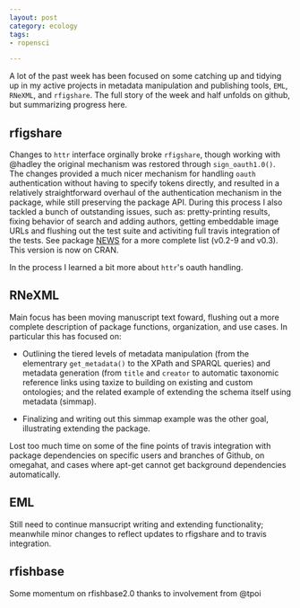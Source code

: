 ```yaml
---
layout: post
category: ecology
tags: 
- ropensci

---
```



A lot of the past week has been focused on some catching up and tidying
up in my active projects in metadata manipulation and publishing tools,
`EML`, `RNeXML`, and `rfigshare`. The full story of the week and half
unfolds on github, but summarizing progress here.  


rfigshare 
---------

Changes to `httr` interface orginally broke `rfigshare`, though
working with @hadley the original mechanism was restored through
`sign_oauth1.0()`.  The changes provided a much nicer mechanism
for handling `oauth` authentication without having to specify tokens
directly, and resulted in a relatively straightforward overhaul of the
authentication mechanism in the package, while still preserving the
package API.  During this process I also tackled a bunch of outstanding
issues, such as: pretty-printing results, fixing behavior of search and
adding authors, getting embeddable image URLs and flushing out the test
suite and activiting full travis integration of the tests.  See package
[NEWS](https://github.com/ropensci/rfigshare/blob/master/NEWS) for a
more complete list (v0.2-9 and v0.3).  This version is now on CRAN.

In the process I learned a bit more about `httr`'s oauth handling.


RNeXML 
------

Main focus has been moving manuscript text foward, flushing out a more
complete description of package functions, organization, and use cases.
In particular this has focused on:

- Outlining the tiered levels of metadata manipulation (from the
elementrary `get_metadata()` to the XPath and SPARQL queries) and metadata
generation (from `title` and `creator` to automatic taxonomic reference
links using taxize to building on existing and custom ontologies; and the
related example of extending the schema itself using metadata (simmap).

- Finalizing and writing out this simmap example was the other goal,
illustrating extending the package.

Lost too much time on some of the fine points of travis integration
with package dependencies on specific users and branches of Github,
on omegahat, and cases where apt-get cannot get background dependencies
automatically.


EML 
---

Still need to continue mansucript writing and extending functionality;
meanwhile minor changes to reflect updates to rfigshare and to travis
integration.

rfishbase
---------

Some momentum on rfishbase2.0 thanks to involvement from @tpoi


